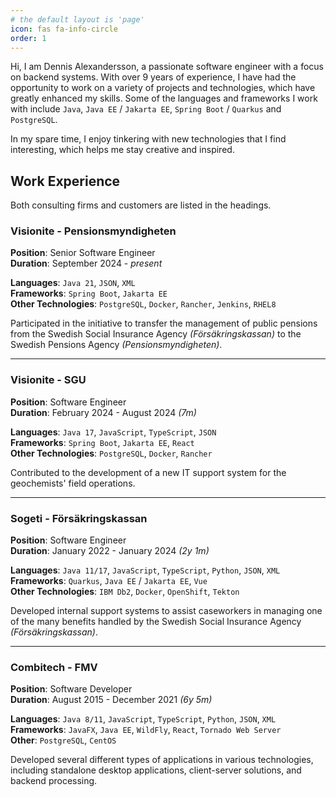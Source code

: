```yaml
---
# the default layout is 'page'
icon: fas fa-info-circle
order: 1
---
```


Hi, I am Dennis Alexandersson, a passionate software engineer with a focus on backend systems. With over 9 years of experience, I have had the opportunity to work on a variety of projects and technologies, which have greatly enhanced my skills. Some of the languages and frameworks I work with include `Java`, `Java EE` / `Jakarta EE`, `Spring Boot` / `Quarkus` and `PostgreSQL`.

In my spare time, I enjoy tinkering with new technologies that I find interesting, which helps me stay creative and inspired.


## Work Experience

Both consulting firms and customers are listed in the headings.

### Visionite - Pensionsmyndigheten
**Position**: Senior Software Engineer  
**Duration**: September 2024 - *present*

**Languages**: `Java 21`, `JSON`, `XML`  
**Frameworks**: `Spring Boot`, `Jakarta EE`   
**Other Technologies**: `PostgreSQL`, `Docker`, `Rancher`, `Jenkins`, `RHEL8`

Participated in the initiative to transfer the management of public pensions from the Swedish Social Insurance Agency *(Försäkringskassan)* to the Swedish Pensions Agency *(Pensionsmyndigheten)*.

---

### Visionite - SGU
**Position**: Software Engineer  
**Duration**: February 2024 - August 2024 *(7m)*

**Languages**: `Java 17`, `JavaScript`, `TypeScript`, `JSON`  
**Frameworks**: `Spring Boot`, `Jakarta EE`, `React`  
**Other Technologies**: `PostgreSQL`, `Docker`, `Rancher`

Contributed to the development of a new IT support system for the geochemists' field operations.

---

### Sogeti - Försäkringskassan
**Position**: Software Engineer  
**Duration**: January 2022 - January 2024 *(2y 1m)*

**Languages**: `Java 11/17`, `JavaScript`, `TypeScript`, `Python`, `JSON`, `XML`  
**Frameworks**: `Quarkus`, `Java EE` / `Jakarta EE`, `Vue`  
**Other Technologies**: `IBM Db2`, `Docker`, `OpenShift`, `Tekton`

Developed internal support systems to assist caseworkers in managing one of the many benefits handled by the Swedish Social Insurance Agency *(Försäkringskassan)*.

---

### Combitech - FMV
**Position**: Software Developer  
**Duration**: August 2015 - December 2021 *(6y 5m)*

**Languages**: `Java 8/11`, `JavaScript`, `TypeScript`, `Python`, `JSON`, `XML`  
**Frameworks**: `JavaFX`, `Java EE`, `WildFly`, `React`, `Tornado Web Server`  
**Other**: `PostgreSQL`, `CentOS`

Developed several different types of applications in various technologies, including standalone desktop applications, client-server solutions, and backend processing.


